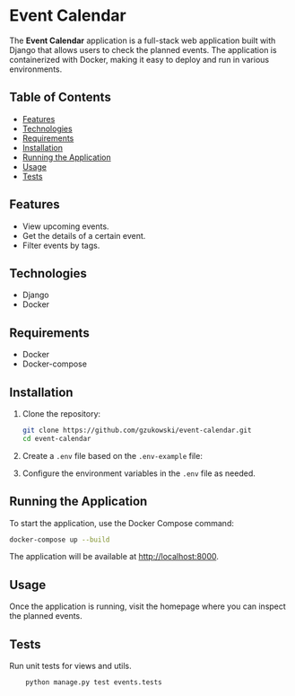 # Event Calendar

The **Event Calendar** application is a full-stack web application built with Django that allows users to check the planned events. The application is containerized with Docker, making it easy to deploy and run in various environments.

## Table of Contents

- [Features](#features)
- [Technologies](#technologies)
- [Requirements](#requirements)
- [Installation](#installation)
- [Running the Application](#running-the-application)
- [Usage](#usage)
- [Tests](#tests)


## Features

- View upcoming events.
- Get the details of a certain event.
- Filter events by tags.

## Technologies

- Django
- Docker

## Requirements

- Docker
- Docker-compose

## Installation

1. Clone the repository:

   ```bash
   git clone https://github.com/gzukowski/event-calendar.git
   cd event-calendar
   ```

2. Create a `.env` file based on the `.env-example` file:


3. Configure the environment variables in the `.env` file as needed.

## Running the Application

To start the application, use the Docker Compose command:

```bash
docker-compose up --build
```

The application will be available at [http://localhost:8000](http://localhost:8000).

## Usage

Once the application is running, visit the homepage where you can inspect the planned events.

## Tests
Run unit tests for views and utils.

```bash
    python manage.py test events.tests
```

